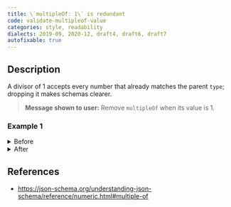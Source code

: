 ```yaml
---
title: \`multipleOf: 1\` is redundant
code: validate-multipleof-value
categories: style, readability
dialects: 2019-09, 2020-12, draft4, draft6, draft7
autofixable: true
---
```


## Description
A divisor of 1 accepts every number that already matches the parent `type`; dropping it makes schemas clearer.

> **Message shown to user:**
> Remove `multipleOf` when its value is 1.

### Example 1
<details><summary>Before</summary>
```json
{
  "type": "integer",
  "multipleOf": 1
}
```
</details>

<details><summary>After</summary>
```json
{
  "type": "integer"
}
```
</details>

## References
* <https://json-schema.org/understanding-json-schema/reference/numeric.html#multiple-of>
